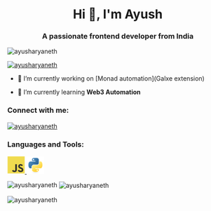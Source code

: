 <h1 align="center">Hi 👋, I'm Ayush</h1>
<h3 align="center">A passionate frontend developer from India</h3>

<p align="left"> <img src="https://komarev.com/ghpvc/?username=ayusharyaneth&label=Profile%20views&color=0e75b6&style=flat" alt="ayusharyaneth" /> </p>

<p align="left"> <a href="https://twitter.com/ayusharyaneth" target="blank"><img src="https://img.shields.io/twitter/follow/ayusharyaneth?logo=twitter&style=for-the-badge" alt="ayusharyaneth" /></a> </p>

- 🔭 I’m currently working on [Monad automation](Galxe extension)

- 🌱 I’m currently learning **Web3 Automation**

<h3 align="left">Connect with me:</h3>
<p align="left">
<a href="https://twitter.com/ayusharyaneth" target="blank"><img align="center" src="https://raw.githubusercontent.com/rahuldkjain/github-profile-readme-generator/master/src/images/icons/Social/twitter.svg" alt="ayusharyaneth" height="30" width="40" /></a>
</p>

<h3 align="left">Languages and Tools:</h3>
<p align="left"> <a href="https://developer.mozilla.org/en-US/docs/Web/JavaScript" target="_blank" rel="noreferrer"> <img src="https://raw.githubusercontent.com/devicons/devicon/master/icons/javascript/javascript-original.svg" alt="javascript" width="40" height="40"/> </a> <a href="https://www.python.org" target="_blank" rel="noreferrer"> <img src="https://raw.githubusercontent.com/devicons/devicon/master/icons/python/python-original.svg" alt="python" width="40" height="40"/> </a> </p>

<p><img align="left" src="https://github-readme-stats.vercel.app/api/top-langs?username=ayusharyaneth&show_icons=true&theme=dark&locale=en&layout=compact" alt="ayusharyaneth" /></p>

<p>&nbsp;<img align="center" src="https://github-readme-stats.vercel.app/api?username=ayusharyaneth&show_icons=true&theme=dark&locale=en" alt="ayusharyaneth" /></p>

<p><img align="center" src="https://github-readme-streak-stats.herokuapp.com/?user=ayusharyaneth&theme=dark" alt="ayusharyaneth" /></p>
